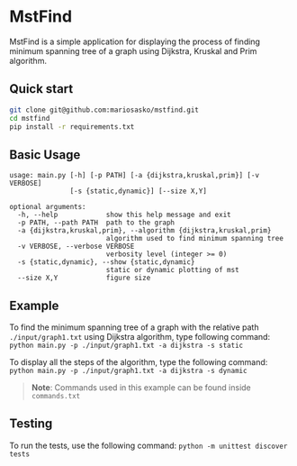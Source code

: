 # MstFind

MstFind is a simple application for displaying the process of finding minimum spanning tree of a graph using Dijkstra, Kruskal and Prim algorithm.

## Quick start

```bash
git clone git@github.com:mariosasko/mstfind.git
cd mstfind
pip install -r requirements.txt
```

## Basic Usage

```
usage: main.py [-h] [-p PATH] [-a {dijkstra,kruskal,prim}] [-v VERBOSE]
               [-s {static,dynamic}] [--size X,Y]

optional arguments:
  -h, --help            show this help message and exit
  -p PATH, --path PATH  path to the graph
  -a {dijkstra,kruskal,prim}, --algorithm {dijkstra,kruskal,prim}
                        algorithm used to find minimum spanning tree
  -v VERBOSE, --verbose VERBOSE
                        verbosity level (integer >= 0)
  -s {static,dynamic}, --show {static,dynamic}
                        static or dynamic plotting of mst
  --size X,Y            figure size
```

## Example

To find the minimum spanning tree of a graph with the relative path `./input/graph1.txt` using Dijkstra algorithm, type following command:
`python main.py -p ./input/graph1.txt -a dijkstra -s static`

To display all the steps of the algorithm, type the following command:
`python main.py -p ./input/graph1.txt -a dijkstra -s dynamic`

> **Note**: Commands used in this example can be found inside `commands.txt`

## Testing

To run the tests, use the following command:
`python -m unittest discover tests`

